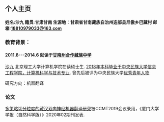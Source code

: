 ## 个人主页

#### 姓名:沙九   籍贯:甘肃甘南    生源地：甘肃省甘南藏族自治州迭部县尼傲乡巴藏村  邮箱:18810979033@163.com
### 教育背景：
#### 2011.8---2014.6 就读于[甘南州合作藏族中学](https://hzzz.30edu.com.cn/)



[沙九](https://www.sohu.com/a/230474705_256808) 北京理工大学计算机学院在读硕士生.
[2018年本科毕业于中央民族大学信息工程学院，计算机科学与技术专业](https://news.muc.edu.cn/info/1020/9928.htm).
曾先后被评为中央民族大学[优秀青年人物](https://www.sohu.com/a/229225619_174487)

研究方向：机器翻译

### 论文

[多策略切分粒度的藏汉双向神经机器翻译研究](https://mp.weixin.qq.com/s/iqfFjFq3r4ZAqIPfNF9wiQ)被CCMT2019会议录用，《厦门大学学报（自然科学版）》2020年02期刊发表.



